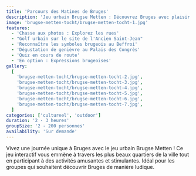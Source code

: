 ```yaml
---
title: 'Parcours des Matines de Bruges'
description: 'Jeu urbain Brugse Metten : Découvrez Bruges avec plaisir et compétition !'
image: 'brugse-metten-tocht/brugse-metten-tocht-1.jpg'
features:
  - 'Chasse aux photos : Explorez les rues'
  - "Golf urbain sur le site de l'Ancien Saint-Jean"
  - 'Reconnaître les symboles brugeois au Beffroi'
  - 'Dégustation de genièvre au Palais des Congrès'
  - 'Quiz en cours de route'
  - 'En option : Expressions brugeoises'
gallery:
  [
    'brugse-metten-tocht/brugse-metten-tocht-2.jpg',
    'brugse-metten-tocht/brugse-metten-tocht-3.jpg',
    'brugse-metten-tocht/brugse-metten-tocht-4.jpg',
    'brugse-metten-tocht/brugse-metten-tocht-5.jpg',
    'brugse-metten-tocht/brugse-metten-tocht-6.jpg',
    'brugse-metten-tocht/brugse-metten-tocht-7.jpg',
  ]
categories: ['cultureel', 'outdoor']
duration: '2 - 3 heures'
groupSize: '2 - 200 personnes'
availability: 'Sur demande'
---
```


Vivez une journée unique à Bruges avec le jeu urbain Brugse Metten ! Ce jeu interactif vous emmène à travers les plus beaux quartiers de la ville tout en participant à des activités amusantes et stimulantes. Idéal pour les groupes qui souhaitent découvrir Bruges de manière ludique.
